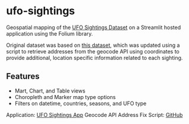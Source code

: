 # ufo-sightings
Geospatial mapping of the [UFO Sightings Dataset](https://www.kaggle.com/datasets/jonwright13/ufo-sightings-around-the-world-better) on a Streamlit hosted application using the Folium library.

Original dataset was based on [this dataset](https://www.kaggle.com/datasets/camnugent/ufo-sightings-around-the-world), which was updated using a script to retrieve addresses from the geocode API using coordinates to provide additional, location specific information related to each sighting.

## Features
- Mart, Chart, and Table views
- Choropleth and Marker map type options
- Filters on datetime, countries, seasons, and UFO type

Application: [UFO Sightings App](http://ufo-sightings.streamlit.app/)
Geocode API Address Fix Script: [GitHub](https://github.com/jonwright13/geo-locate)
